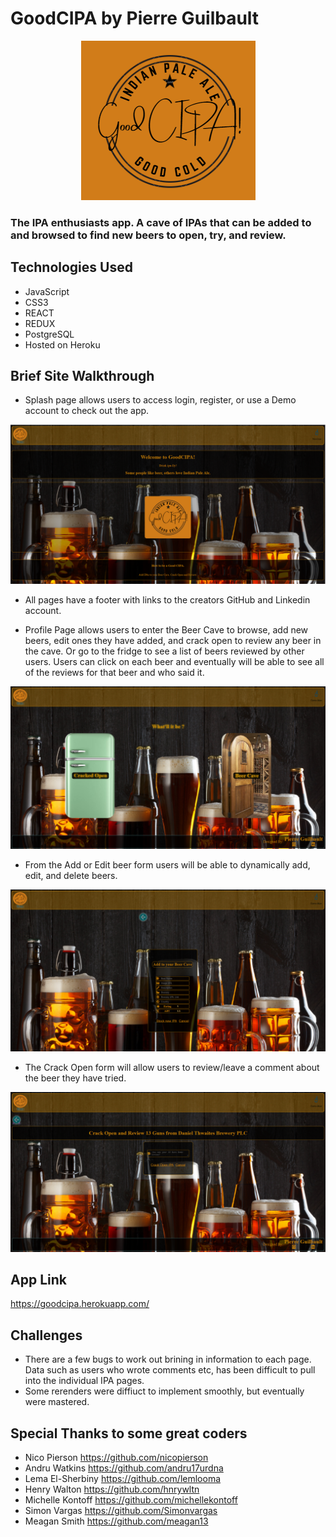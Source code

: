 # GoodCIPA by Pierre Guilbault
<p align=center>
  <img src='https://github.com/TheGuilbotine/GoodCIPA-app/blob/main/images/GCIPA-logo.png' alt='A logo of GoodCIPA' />
</p>

### The IPA enthusiasts app. A cave of IPAs that can be added to and browsed to find new beers to open, try, and review.

## Technologies Used
- JavaScript
- CSS3
- REACT
- REDUX
- PostgreSQL
- Hosted on Heroku

## Brief Site Walkthrough
- Splash page allows users to access login, register, or use a Demo account to check out the app.

<p align=center>
  <img src='https://github.com/TheGuilbotine/GoodCIPA-app/blob/main/images/splash-gcipa.png' alt='Splash Page' />
</p>

- All pages have a footer with links to the creators GitHub and Linkedin account.

- Profile Page allows users to enter the Beer Cave to browse, add new beers, edit ones they have added, and crack open to review any beer in the cave.
Or go to the fridge to see a list of beers reviewed by other users. Users can click on each beer and eventually will be able to see all of the reviews for that beer and who said it.

<p align=center>
  <img src='https://github.com/TheGuilbotine/GoodCIPA-app/blob/main/images/profile-gcipa.png' alt='Profile Page' />
</p>

- From the Add or Edit beer form users will be able to dynamically add, edit, and delete beers.
 
<p align=center>
  <img src='https://github.com/TheGuilbotine/GoodCIPA-app/blob/main/images/add-gcipa.png' alt='Add IPA Page' />
</p>

- The Crack Open form will allow users to review/leave a comment about the beer they have tried.

<p align=center>
  <img src='https://github.com/TheGuilbotine/GoodCIPA-app/blob/main/images/review-gcipa.png' alt='Crack Open form Page' />
</p>

## App Link
https://goodcipa.herokuapp.com/

## Challenges
- There are a few bugs to work out brining in information to each page. Data such as users who wrote comments etc, has been difficult to pull into the individual IPA pages.
- Some rerenders were diffiuct to implement smoothly, but eventually were mastered.

## Special Thanks to some great coders
- Nico Pierson https://github.com/nicopierson
- Andru Watkins https://github.com/andru17urdna
- Lema El-Sherbiny https://github.com/lemlooma
- Henry Walton https://github.com/hnrywltn
- Michelle Kontoff https://github.com/michellekontoff
- Simon Vargas https://github.com/Simonvargas
- Meagan Smith https://github.com/meagan13

